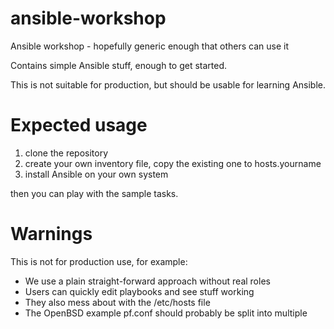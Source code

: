 # ansible-workshop
Ansible workshop - hopefully generic enough that others can use it


Contains simple Ansible stuff, enough to get started.

This is not suitable for production, but should be usable for learning Ansible.

# Expected usage

1. clone the repository
2. create your own inventory file, copy the existing one to hosts.yourname
3. install Ansible on your own system

then you can play with the sample tasks.

# Warnings

This is not for production use, for example:
* We use a plain straight-forward approach without real roles
* Users can quickly edit playbooks and see stuff working
* They also mess about with the /etc/hosts file
* The OpenBSD example pf.conf should probably be split into multiple
